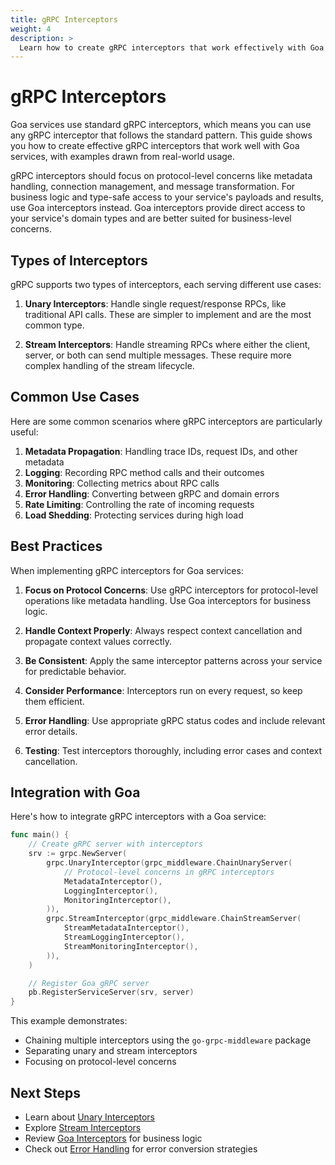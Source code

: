 ```yaml
---
title: gRPC Interceptors
weight: 4
description: >
  Learn how to create gRPC interceptors that work effectively with Goa services, with practical examples and integration patterns.
---
```


# gRPC Interceptors

Goa services use standard gRPC interceptors, which means you can use any gRPC
interceptor that follows the standard pattern. This guide shows you how to create
effective gRPC interceptors that work well with Goa services, with examples drawn
from real-world usage.

gRPC interceptors should focus on protocol-level concerns like metadata handling,
connection management, and message transformation. For business logic and type-safe
access to your service's payloads and results, use Goa interceptors instead.
Goa interceptors provide direct access to your service's domain types and are better
suited for business-level concerns.

## Types of Interceptors

gRPC supports two types of interceptors, each serving different use cases:

1. **Unary Interceptors**: Handle single request/response RPCs, like traditional
   API calls. These are simpler to implement and are the most common type.

2. **Stream Interceptors**: Handle streaming RPCs where either the client, server,
   or both can send multiple messages. These require more complex handling of the
   stream lifecycle.

## Common Use Cases

Here are some common scenarios where gRPC interceptors are particularly useful:

1. **Metadata Propagation**: Handling trace IDs, request IDs, and other metadata
3. **Logging**: Recording RPC method calls and their outcomes
4. **Monitoring**: Collecting metrics about RPC calls
5. **Error Handling**: Converting between gRPC and domain errors
6. **Rate Limiting**: Controlling the rate of incoming requests
7. **Load Shedding**: Protecting services during high load

## Best Practices

When implementing gRPC interceptors for Goa services:

1. **Focus on Protocol Concerns**: Use gRPC interceptors for protocol-level
   operations like metadata handling. Use Goa interceptors for business logic.

2. **Handle Context Properly**: Always respect context cancellation and propagate
   context values correctly.

3. **Be Consistent**: Apply the same interceptor patterns across your service for
   predictable behavior.

4. **Consider Performance**: Interceptors run on every request, so keep them
   efficient.

5. **Error Handling**: Use appropriate gRPC status codes and include relevant
   error details.

6. **Testing**: Test interceptors thoroughly, including error cases and context
   cancellation.

## Integration with Goa

Here's how to integrate gRPC interceptors with a Goa service:

```go
func main() {
    // Create gRPC server with interceptors
    srv := grpc.NewServer(
        grpc.UnaryInterceptor(grpc_middleware.ChainUnaryServer(
            // Protocol-level concerns in gRPC interceptors
            MetadataInterceptor(),
            LoggingInterceptor(),
            MonitoringInterceptor(),
        )),
        grpc.StreamInterceptor(grpc_middleware.ChainStreamServer(
            StreamMetadataInterceptor(),
            StreamLoggingInterceptor(),
            StreamMonitoringInterceptor(),
        )),
    )

    // Register Goa gRPC server
    pb.RegisterServiceServer(srv, server)
}
```

This example demonstrates:
- Chaining multiple interceptors using the `go-grpc-middleware` package
- Separating unary and stream interceptors
- Focusing on protocol-level concerns

## Next Steps

- Learn about [Unary Interceptors](@/docs/4-concepts/5-interceptors/3-grpc-interceptors/1-unary.md)
- Explore [Stream Interceptors](@/docs/4-concepts/5-interceptors/3-grpc-interceptors/2-stream.md)
- Review [Goa Interceptors](@/docs/4-concepts/5-interceptors/1-overview.md) for business logic
- Check out [Error Handling](@/docs/4-concepts/4-error-handling.md) for error conversion strategies

